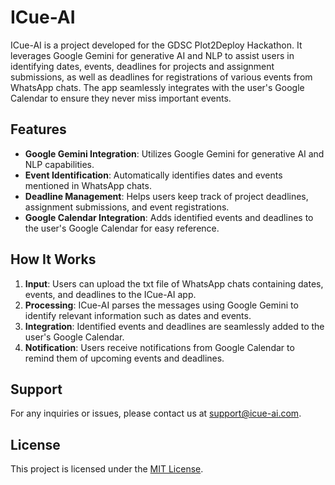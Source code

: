 # ICue-AI

ICue-AI is a project developed for the GDSC Plot2Deploy Hackathon. It leverages Google Gemini for generative AI and NLP to assist users in identifying dates, events, deadlines for projects and assignment submissions, as well as deadlines for registrations of various events from WhatsApp chats. The app seamlessly integrates with the user's Google Calendar to ensure they never miss important events.

## Features

- **Google Gemini Integration**: Utilizes Google Gemini for generative AI and NLP capabilities.
- **Event Identification**: Automatically identifies dates and events mentioned in WhatsApp chats.
- **Deadline Management**: Helps users keep track of project deadlines, assignment submissions, and event registrations.
- **Google Calendar Integration**: Adds identified events and deadlines to the user's Google Calendar for easy reference.

## How It Works

1. **Input**: Users can upload the txt file of WhatsApp chats containing dates, events, and deadlines to the ICue-AI app.
2. **Processing**: ICue-AI parses the messages using Google Gemini to identify relevant information such as dates and events.
3. **Integration**: Identified events and deadlines are seamlessly added to the user's Google Calendar.
4. **Notification**: Users receive notifications from Google Calendar to remind them of upcoming events and deadlines.

## Support

For any inquiries or issues, please contact us at [support@icue-ai.com](mailto:pratikguharoystads@gmail.com).

## License

This project is licensed under the [MIT License](LICENSE).
